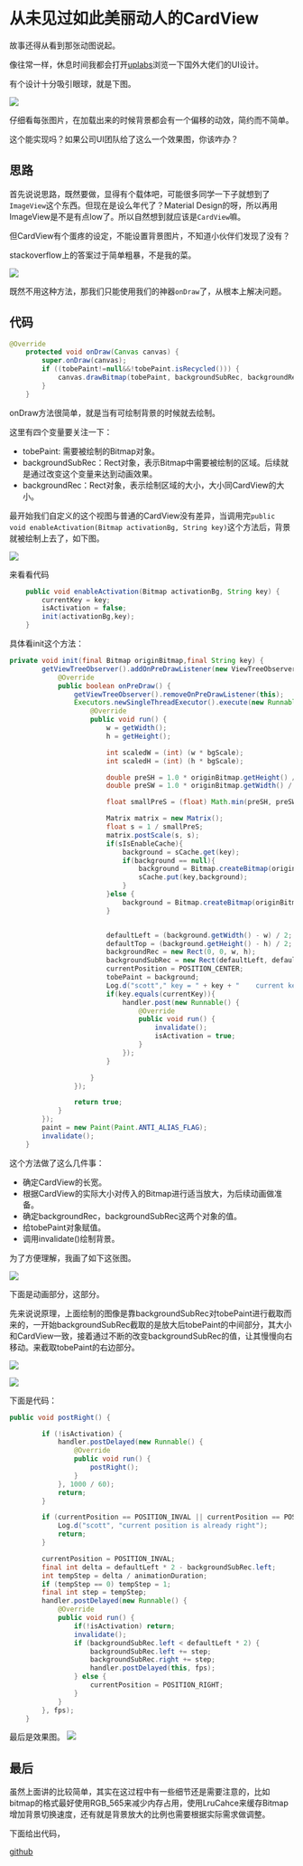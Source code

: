 # 从未见过如此美丽动人的CardView

故事还得从看到那张动图说起。

像往常一样，休息时间我都会打开[uplabs](https://www.uplabs.com)浏览一下国外大佬们的UI设计。

有个设计十分吸引眼球，就是下图。

![](http://7xprgn.com1.z0.glb.clouddn.com/preview.gif)

仔细看每张图片，在加载出来的时候背景都会有一个偏移的动效，简约而不简单。

这个能实现吗？如果公司UI团队给了这么一个效果图，你该咋办？

## 思路
首先说说思路，既然要做，显得有个载体吧，可能很多同学一下子就想到了`ImageView`这个东西。但现在是设么年代了？Material Design的呀，所以再用ImageView是不是有点low了。所以自然想到就应该是`CardView`嘛。

但CardView有个蛋疼的设定，不能设置背景图片，不知道小伙伴们发现了没有？

stackoverflow上的答案过于简单粗暴，不是我的菜。

![](http://7xprgn.com1.z0.glb.clouddn.com/%E5%B1%8F%E5%B9%95%E5%BF%AB%E7%85%A7%202017-07-20%20%E4%B8%8B%E5%8D%884.17.27.png)

既然不用这种方法，那我们只能使用我们的神器`onDraw`了，从根本上解决问题。

## 代码

```java
@Override
    protected void onDraw(Canvas canvas) {
        super.onDraw(canvas);
        if ((tobePaint!=null&&!tobePaint.isRecycled())) {
            canvas.drawBitmap(tobePaint, backgroundSubRec, backgroundRec, paint);
        }
    }
```
onDraw方法很简单，就是当有可绘制背景的时候就去绘制。

这里有四个变量要关注一下：

- tobePaint: 需要被绘制的Bitmap对象。
- backgroundSubRec：Rect对象，表示Bitmap中需要被绘制的区域。后续就是通过改变这个变量来达到动画效果。
- backgroundRec：Rect对象，表示绘制区域的大小，大小同CardView的大小。


最开始我们自定义的这个视图与普通的CardView没有差异，当调用完`public void enableActivation(Bitmap activationBg, String key)`这个方法后，背景就被绘制上去了，如下图。

![](http://7xprgn.com1.z0.glb.clouddn.com/device-2017-07-20-165223.png)


来看看代码

```java
    public void enableActivation(Bitmap activationBg, String key) {
        currentKey = key;
        isActivation = false;
        init(activationBg,key);
    }
```
具体看init这个方法：

```java
private void init(final Bitmap originBitmap,final String key) {
        getViewTreeObserver().addOnPreDrawListener(new ViewTreeObserver.OnPreDrawListener() {
            @Override
            public boolean onPreDraw() {
                getViewTreeObserver().removeOnPreDrawListener(this);
                Executors.newSingleThreadExecutor().execute(new Runnable() {
                    @Override
                    public void run() {
                        w = getWidth();
                        h = getHeight();

                        int scaledW = (int) (w * bgScale);
                        int scaledH = (int) (h * bgScale);

                        double preSH = 1.0 * originBitmap.getHeight() / scaledH;
                        double preSW = 1.0 * originBitmap.getWidth() / scaledW;

                        float smallPreS = (float) Math.min(preSH, preSW);

                        Matrix matrix = new Matrix();
                        float s = 1 / smallPreS;
                        matrix.postScale(s, s);
                        if(sIsEnableCache){
                            background = sCache.get(key);
                            if(background == null){
                                background = Bitmap.createBitmap(originBitmap, 0, 0, originBitmap.getWidth(), originBitmap.getHeight(), matrix, true);
                                sCache.put(key,background);
                            }
                        }else {
                            background = Bitmap.createBitmap(originBitmap, 0, 0, originBitmap.getWidth(), originBitmap.getHeight(), matrix, true);
                        }


                        defaultLeft = (background.getWidth() - w) / 2;
                        defaultTop = (background.getHeight() - h) / 2;
                        backgroundRec = new Rect(0, 0, w, h);
                        backgroundSubRec = new Rect(defaultLeft, defaultTop, w + defaultLeft, h + defaultTop);
                        currentPosition = POSITION_CENTER;
                        tobePaint = background;
                        Log.d("scott"," key = " + key + "    current key = " + currentKey);
                        if(key.equals(currentKey)){
                            handler.post(new Runnable() {
                                @Override
                                public void run() {
                                    invalidate();
                                    isActivation = true;
                                }
                            });
                        }

                    }
                });

                return true;
            }
        });
        paint = new Paint(Paint.ANTI_ALIAS_FLAG);
        invalidate();
    }
```

这个方法做了这么几件事：

- 确定CardView的长宽。
- 根据CardView的实际大小对传入的Bitmap进行适当放大，为后续动画做准备。
- 确定backgroundRec，backgroundSubRec这两个对象的值。
- 给tobePaint对象赋值。
- 调用invalidate()绘制背景。

为了方便理解，我画了如下这张图。

![](http://7xprgn.com1.z0.glb.clouddn.com/%E5%B1%8F%E5%B9%95%E5%BF%AB%E7%85%A7%202017-07-20%20%E4%B8%8B%E5%8D%885.06.40.png)


下面是动画部分，这部分。

先来说说原理，上面绘制的图像是靠backgroundSubRec对tobePaint进行截取而来的，一开始backgroundSubRec截取的是放大后tobePaint的中间部分，其大小和CardView一致，接着通过不断的改变backgroundSubRec的值，让其慢慢向右移动。来截取tobePaint的右边部分。

![](http://7xprgn.com1.z0.glb.clouddn.com/%E5%B1%8F%E5%B9%95%E5%BF%AB%E7%85%A7%202017-07-20%20%E4%B8%8B%E5%8D%885.59.29.png)

![](http://7xprgn.com1.z0.glb.clouddn.com/%E5%B1%8F%E5%B9%95%E5%BF%AB%E7%85%A7%202017-07-20%20%E4%B8%8B%E5%8D%885.59.37.png)

下面是代码：

```java
public void postRight() {

        if (!isActivation) {
            handler.postDelayed(new Runnable() {
                @Override
                public void run() {
                    postRight();
                }
            }, 1000 / 60);
            return;
        }

        if (currentPosition == POSITION_INVAL || currentPosition == POSITION_RIGHT) {
            Log.d("scott", "current position is already right");
            return;
        }

        currentPosition = POSITION_INVAL;
        final int delta = defaultLeft * 2 - backgroundSubRec.left;
        int tempStep = delta / animationDuration;
        if (tempStep == 0) tempStep = 1;
        final int step = tempStep;
        handler.postDelayed(new Runnable() {
            @Override
            public void run() {
                if(!isActivation) return;
                invalidate();
                if (backgroundSubRec.left < defaultLeft * 2) {
                    backgroundSubRec.left += step;
                    backgroundSubRec.right += step;
                    handler.postDelayed(this, fps);
                } else {
                    currentPosition = POSITION_RIGHT;
                }
            }
        }, fps);
    }
```

最后是效果图。
![](http://7xprgn.com1.z0.glb.clouddn.com/activation.gif)

## 最后

虽然上面讲的比较简单，其实在这过程中有一些细节还是需要注意的，比如bitmap的格式最好使用RGB_565来减少内存占用，使用LruCahce来缓存Bitmap增加背景切换速度，还有就是背景放大的比例也需要根据实际需求做调整。

下面给出代码，

[github](https://github.com/ZhangQinglian/ActivationCard)